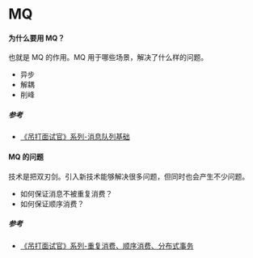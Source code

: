 # MQ


#### 为什么要用 MQ？

也就是 MQ 的作用。MQ 用于哪些场景，解决了什么样的问题。

- 异步
- 解耦
- 削峰

##### 参考

- [《吊打面试官》系列-消息队列基础](https://mp.weixin.qq.com/s/Qhw4oS0OeN1N7uT1z6rbqg)



#### MQ 的问题

技术是把双刃剑。引入新技术能够解决很多问题，但同时也会产生不少问题。

- 如何保证消息不被重复消费？
- 如何保证顺序消费？


##### 参考

- [《吊打面试官》系列-重复消费、顺序消费、分布式事务](https://mp.weixin.qq.com/s/OKon95MRUqDc9IwtEqPSjQ)
